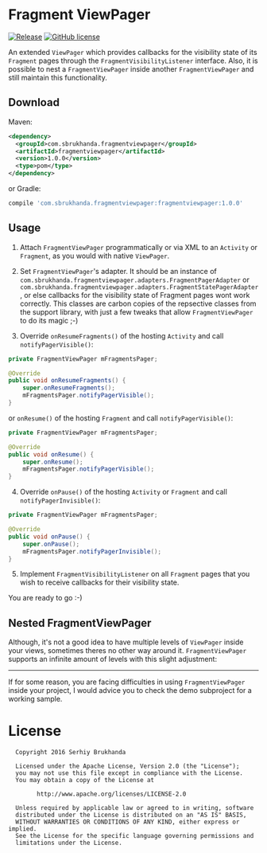 Fragment ViewPager
========

[![Release](https://img.shields.io/badge/jCenter-1.0.0-brightgreen.svg)](https://bintray.com/sbrukhanda/maven/FragmentViewPager)
[![GitHub license](https://img.shields.io/badge/license-Apache%20Version%202.0-blue.svg)](https://github.com/sbrukhanda/fragmentviewpager/blob/master/LICENSE.txt)

An extended `ViewPager` which provides callbacks for the visibility state of its `Fragment` pages through the `FragmentVisibilityListener` interface. Also, it is possible to nest a `FragmentViewPager` inside another `FragmentViewPager` and still maintain this functionality.

Download
--------

Maven:
```xml
<dependency> 
  <groupId>com.sbrukhanda.fragmentviewpager</groupId> 
  <artifactId>fragmentviewpager</artifactId> 
  <version>1.0.0</version> 
  <type>pom</type> 
</dependency>
```
or Gradle:
```groovy
compile 'com.sbrukhanda.fragmentviewpager:fragmentviewpager:1.0.0'
```

Usage
--------

1) Attach `FragmentViewPager` programmatically or via XML to an `Activity` or `Fragment`, as you would with native `ViewPager`.

2) Set `FragmentViewPager`'s adapter. It should be an instance of `com.sbrukhanda.fragmentviewpager.adapters.FragmentPagerAdapter` or `com.sbrukhanda.fragmentviewpager.adapters.FragmentStatePagerAdapter`, or else callbacks for the visibility state of Fragment pages wont work correctly. This classes are carbon copies of the repsective classes from the support library, with just a few tweaks that allow `FragmentViewPager` to do its magic ;-)

3) Override `onResumeFragments()` of the hosting `Activity` and call `notifyPagerVisible()`:
```java
private FragmentViewPager mFragmentsPager;

@Override
public void onResumeFragments() {
    super.onResumeFragments();
    mFragmentsPager.notifyPagerVisible();
}
```
or `onResume()` of the hosting `Fragment` and call `notifyPagerVisible()`:
```java
private FragmentViewPager mFragmentsPager;

@Override
public void onResume() {
    super.onResume();
    mFragmentsPager.notifyPagerVisible();
}
```

4) Override `onPause()` of the hosting `Activity` or `Fragment` and call `notifyPagerInvisible()`: 
```java
private FragmentViewPager mFragmentsPager;

@Override
public void onPause() {
    super.onPause();
    mFragmentsPager.notifyPagerInvisible();
}
```

5) Implement `FragmentVisibilityListener` on all `Fragment` pages that you wish to receive callbacks for their visibility state.

You are ready to go :-)

Nested FragmentViewPager
--------

Although, it's not a good idea to have multiple levels of `ViewPager` inside your views, sometimes theres no other way around it. `FragmentViewPager` supports an infinite amount of levels with this slight adjustment:

--------

If for some reason, you are facing difficulties in using `FragmentViewPager` inside your project, I would advice you to check the demo subproject for a working sample.

License
=======

```
  Copyright 2016 Serhiy Brukhanda

  Licensed under the Apache License, Version 2.0 (the "License");
  you may not use this file except in compliance with the License.
  You may obtain a copy of the License at

        http://www.apache.org/licenses/LICENSE-2.0
  
  Unless required by applicable law or agreed to in writing, software
  distributed under the License is distributed on an "AS IS" BASIS,
  WITHOUT WARRANTIES OR CONDITIONS OF ANY KIND, either express or implied.
  See the License for the specific language governing permissions and
  limitations under the License.
```
